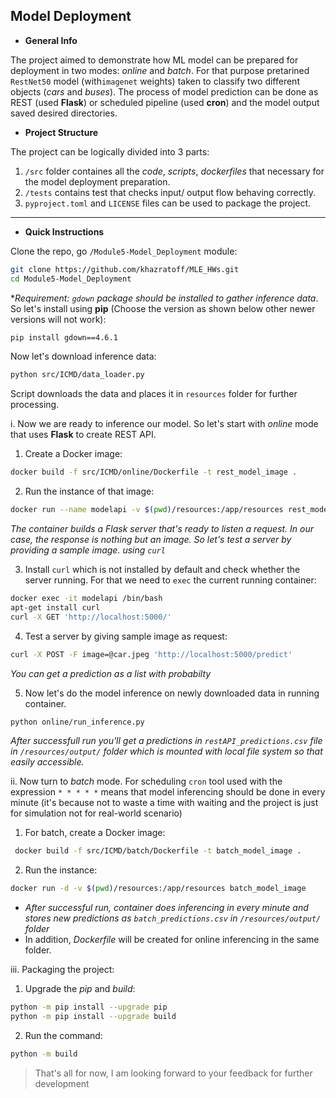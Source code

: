 ## <a name="model-deployment">Model Deployment</a>
- **General Info**  

The project aimed to demonstrate how ML model can be prepared for deployment in two modes: *online* and *batch*. For that purpose pretarined `RestNet50` model (with`imagenet` weights) taken to classify two different objects (*cars* and *buses*). The process of model prediction can be done as REST (used **Flask**) or scheduled pipeline (used **cron**) and the model output saved desired directories.

- **Project Structure**

The project can be logically divided into 3 parts:
1. `/src` folder containes all the *code*, *scripts*, *dockerfiles* that necessary for the model deployment preparation.
2. `/tests` contains test that checks input/ output flow behaving correctly. 
3. `pyproject.toml` and `LICENSE` files can be used to package the project.
----
- **Quick Instructions**

Clone the repo, go `/Module5-Model_Deployment` module:
```bash
git clone https://github.com/khazratoff/MLE_HWs.git
cd Module5-Model_Deployment
```

**Requirement: `gdown` package should be installed to gather inference data*. So let's install using **pip** (Choose the version as shown below other newer versions will not work):
```bash
pip install gdown==4.6.1
```

Now let's download inference data:
```bash
python src/ICMD/data_loader.py
```
Script downloads the data and places it in `resources` folder for further processing.

i. Now we are ready to inference our model. So let's start with *online* mode that uses **Flask** to create REST API.
1. Create a Docker image:
```bash
docker build -f src/ICMD/online/Dockerfile -t rest_model_image . 
```
2. Run the instance of that image:
```bash
docker run --name modelapi -v $(pwd)/resources:/app/resources rest_model_image  
```
*The container builds a Flask server that's ready to listen a request. In our case, the response is nothing but an image. So let's test a server by providing a sample image. using `curl`*

3. Install `curl` which is not installed by default and check whether the server running. For that we need to `exec` the current running container:
```bash
docker exec -it modelapi /bin/bash
apt-get install curl
curl -X GET 'http://localhost:5000/'
```
4. Test a server by giving sample image as request:
```bash
curl -X POST -F image=@car.jpeg 'http://localhost:5000/predict'
```
*You can get a prediction as a list with probabilty*

5. Now let's do the model inference on newly downloaded data in running container.
```bash 
python online/run_inference.py
```
*After successfull run you'll get a predictions in `restAPI_predictions.csv` file in `/resources/output/` folder which is mounted with local file system so that easily accessible.*

ii. Now turn to *batch* mode. For scheduling `cron` tool used with the expression `* * * * *` means that model inferencing should be done in every minute (it's because not to waste a time with waiting and the project is just for simulation not for real-world scenario)

1. For batch, create a Docker image:
```bash
 docker build -f src/ICMD/batch/Dockerfile -t batch_model_image .
 ```
2. Run the instance:
```bash
docker run -d -v $(pwd)/resources:/app/resources batch_model_image
```
- *After successful run, container does inferencing in every minute and stores new predictions as `batch_predictions.csv` in `/resources/output/` folder*
- In addition, *Dockerfile* will be created for online inferencing in the same folder.

iii. Packaging the project:
1. Upgrade the *pip* and *build*:
```bash 
python -m pip install --upgrade pip
python -m pip install --upgrade build
```
2. Run the command:
```bash
python -m build
```

>That's all for now, I am looking forward to your feedback for further development

